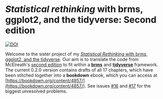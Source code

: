 # *Statistical rethinking* with brms, ggplot2, and the tidyverse: Second edition

[![DOI](https://zenodo.org/badge/161918411.svg)](https://zenodo.org/badge/latestdoi/161918411)

Welcome to the sister project of my [*Statistical Rethinking* with brms, ggplot2, and the tidyverse](https://github.com/ASKurz/Statistical_Rethinking_with_brms_ggplot2_and_the_tidyverse). Our aim is to translate the code from McElreath's [second edition](http://elevanth.org/blog/2018/07/14/statistical-rethinking-edition-2-eta-2020/) to fit within a [**brms**](https://github.com/paul-buerkner/brms) and [**tidyverse**](https://www.tidyverse.org) framework. The current 0.2.0 version contains drafts of all 17 chapters, which have been stitched together into a **bookdown** ebook, which you can access at [https://bookdown.org/content/4857/](https://bookdown.org/content/4857/). See issues [#16](https://github.com/ASKurz/Statistical_Rethinking_with_brms_ggplot2_and_the_tidyverse_2_ed/issues/16) and [#17](https://github.com/ASKurz/Statistical_Rethinking_with_brms_ggplot2_and_the_tidyverse_2_ed/issues/17) for the biggest unresolved problems.
